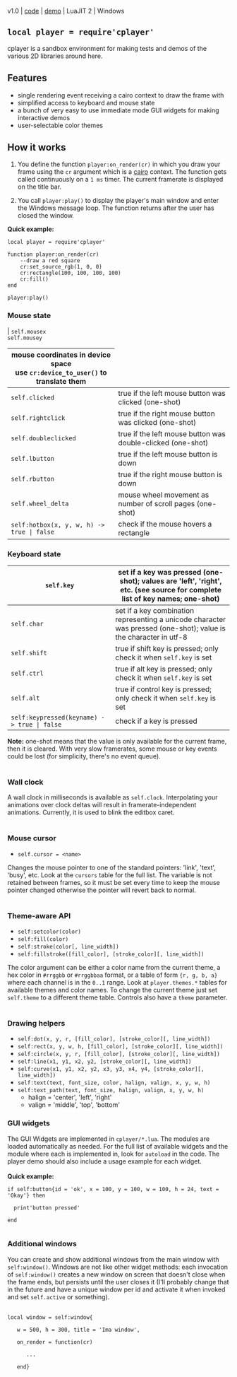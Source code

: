 v1.0 | [code](http://code.google.com/p/lua-files/source/browse/cplayer.lua) | [demo](http://code.google.com/p/lua-files/source/browse/cplayer_demo.lua) | LuaJIT 2 | Windows

## `local player = require'cplayer'` ##

cplayer is a sandbox environment for making tests and demos of the various 2D libraries around here.

## Features ##
  * single rendering event receiving a cairo context to draw the frame with
  * simplified access to keyboard and mouse state
  * a bunch of very easy to use immediate mode GUI widgets for making interactive demos
  * user-selectable color themes

## How it works ##

1. You define the function `player:on_render(cr)` in which you draw your frame using the `cr` argument which is a [cairo](cairo.md) context. The function gets called continuously on a `1 ms` timer. The current framerate is displayed on the title bar.

2. You call `player:play()` to display the player's main window and enter the Windows message loop. The function returns after the user has closed the window.

**Quick example:**
```
local player = require'cplayer'

function player:on_render(cr)
    --draw a red square
    cr:set_source_rgb(1, 0, 0)
    cr:rectangle(100, 100, 100, 100)
    cr:fill()
end

player:play()
```

### Mouse state ###

| `self.mousex`<br><code>self.mousey</code> <table><thead><th> mouse coordinates in device space<br>use <code>cr:device_to_user()</code> to translate them </th></thead><tbody>
<tr><td> <code>self.clicked</code>                 </td><td> true if the left mouse button was clicked (one-shot)                                        </td></tr>
<tr><td> <code>self.rightclick</code>              </td><td> true if the right mouse button was clicked (one-shot)                                       </td></tr>
<tr><td> <code>self.doubleclicked</code>           </td><td> true if the left mouse button was double-clicked (one-shot)                                 </td></tr>
<tr><td> <code>self.lbutton</code>                 </td><td> true if the left mouse button is down                                                       </td></tr>
<tr><td> <code>self.rbutton</code>                 </td><td> true if the right mouse button is down                                                      </td></tr>
<tr><td> <code>self.wheel_delta</code>             </td><td> mouse wheel movement as number of scroll pages (one-shot)                                   </td></tr>
<tr><td> <code>self:hotbox(x, y, w, h) -&gt; true | false</code> </td><td> check if the mouse hovers a rectangle                                                       </td></tr></tbody></table>

<h3>Keyboard state</h3>

<table><thead><th> <code>self.key</code>    </th><th> set if a key was pressed (one-shot); values are 'left', 'right', etc. (see source for complete list of key names; one-shot) </th></thead><tbody>
<tr><td> <code>self.char</code>   </td><td> set if a key combination representing a unicode character was pressed (one-shot); value is the character in utf-8           </td></tr>
<tr><td> <code>self.shift</code>  </td><td> true if shift key is pressed; only check it when <code>self.key</code> is set                                               </td></tr>
<tr><td> <code>self.ctrl</code>   </td><td> true if alt key is pressed; only check it when <code>self.key</code> is set                                                 </td></tr>
<tr><td> <code>self.alt</code>    </td><td> true if control key is pressed; only check it when <code>self.key</code> is set                                             </td></tr>
<tr><td> <code>self:keypressed(keyname) -&gt; true | false</code> </td><td> check if a key is pressed                                                                                                   </td></tr></tbody></table>

<b>Note:</b> one-shot means that the value is only available for the current frame, then it is cleared. With very slow framerates, some mouse or key events could be lost (for simplicity, there's no event queue).<br>
<br>
<h3>Wall clock</h3>

A wall clock in milliseconds is available as <code>self.clock</code>. Interpolating your animations over clock deltas will result in framerate-independent animations. Currently, it is used to blink the editbox caret.<br>
<br>
<h3>Mouse cursor</h3>

<ul><li><code>self.cursor = &lt;name&gt;</code></li></ul>

Changes the mouse pointer to one of the standard pointers: 'link', 'text', 'busy', etc. Look at the <code>cursors</code> table for the full list. The variable is not retained between frames, so it must be set every time to keep the mouse pointer changed otherwise the pointer will revert back to normal.<br>
<br>
<h3>Theme-aware API</h3>

<ul><li><code>self:setcolor(color)</code>
</li><li><code>self:fill(color)</code>
</li><li><code>self:stroke(color[, line_width])</code>
</li><li><code>self:fillstroke([fill_color], [stroke_color][, line_width])</code></li></ul>

The color argument can be either a color name from the current theme, a hex color in <code>#rrggbb</code> or <code>#rrggbbaa</code> format, or a table of form <code>{r, g, b, a}</code> where each channel is in the <code>0..1</code> range. Look at <code>player.themes.*</code> tables for available themes and color names. To change the current theme just set <code>self.theme</code> to a different theme table. Controls also have a <code>theme</code> parameter.<br>
<br>
<h3>Drawing helpers</h3>
<ul><li><code>self:dot(x, y, r, [fill_color], [stroke_color][, line_width])</code>
</li><li><code>self:rect(x, y, w, h, [fill_color], [stroke_color][, line_width])</code>
</li><li><code>self:circle(x, y, r, [fill_color], [stroke_color][, line_width])</code>
</li><li><code>self:line(x1, y1, x2, y2, [stroke_color][, line_width])</code>
</li><li><code>self:curve(x1, y1, x2, y2, x3, y3, x4, y4, [stroke_color][, line_width])</code>
</li><li><code>self:text(text, font_size, color, halign, valign, x, y, w, h)</code>
</li><li><code>self:text_path(text, font_size, halign, valign, x, y, w, h)</code>
<ul><li>halign = 'center', 'left', 'right'<br>
</li><li>valign = 'middle', 'top', 'bottom'</li></ul></li></ul>

<h3>GUI widgets</h3>

The GUI Widgets are implemented in <code>cplayer/*.lua</code>. The modules are loaded automatically as needed. For the full list of available widgets and the module where each is implemented in, look for <code>autoload</code> in the code. The player demo should also include a usage example for each widget.<br>
<br>
<b>Quick example:</b>
<pre><code>if self:button{id = 'ok', x = 100, y = 100, w = 100, h = 24, text = 'Okay'} then<br>
  print'button pressed'<br>
end<br>
</code></pre>

<h3>Additional windows</h3>

You can create and show additional windows from the main window with <code>self:window()</code>. Windows are not like other widget methods: each invocation of <code>self:window()</code> creates a new window on screen that doesn't close when the frame ends, but persists until the user closes it (I'll probably change that in the future and have a unique window per id and activate it when invoked and set <code>self.active</code> or something).<br>
<br>
<pre><code>local window = self:window{<br>
   w = 500, h = 300, title = 'Ima window',<br>
   on_render = function(cr)<br>
      ...<br>
   end}<br>
</code></pre>